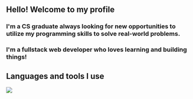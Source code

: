 ## Hello! Welcome to my profile

### I'm a CS graduate always looking for new opportunities to utilize my programming skills to solve real-world problems.
### I'm a fullstack web developer who loves learning and building things!

## Languages and tools I use
<a href="https://skillicons.dev">
   <img src="https://skillicons.dev/icons?i=laravel,vue,react,js,php,mysql,tailwind,bootstrap,css,html" />
</a>
